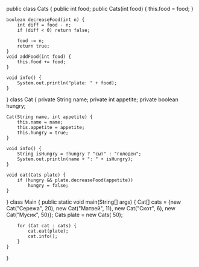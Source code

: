 public class Cats {
    public int food;
    public Cats(int food) {
        this.food = food;
    }


    boolean decreaseFood(int n) {
        int diff = food - n;
        if (diff < 0) return false;

        food -= n;
        return true;
    }
    void addFood(int food) {
        this.food += food;
    }

    void info() {
        System.out.println("plate: " + food);
    }
}
class Cat {
    private String name;
    private int appetite;
    private boolean hungry;

    Cat(String name, int appetite) {
        this.name = name;
        this.appetite = appetite;
        this.hungry = true;
    }

    void info() {
        String isHungry = !hungry ? "сыт" : "голоден";
        System.out.println(name + ": " + isHungry);
    }

    void eat(Cats plate) {
        if (hungry && plate.decreaseFood(appetite))
            hungry = false;
    }
}
    class Main {
    public static
    void main(String[] args) {
        Cat[] cats = {new Cat("Сережа", 20), new Cat("Матвей", 11), new Cat("Скот", 6), new Cat("Мусик", 50)};
        Cats plate = new Cats( 50);

        for (Cat cat : cats) {
            cat.eat(plate);
            cat.info();
        }
    }
}

